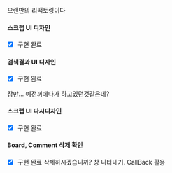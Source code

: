 오랜만의 리팩토링이다

#### 스크랩 UI 디자인
- [x] 구현 완료
#### 검색결과 UI 디자인
- [x] 구현 완료

잠만... 예전꺼에다가 하고있던것같은데?
#### 스크랩 UI 다시디자인
- [x] 구현 완료
#### Board, Comment 삭제 확인
- [x] 구현 완료
삭제하시겠습니까? 창 나타내기. CallBack 활용
